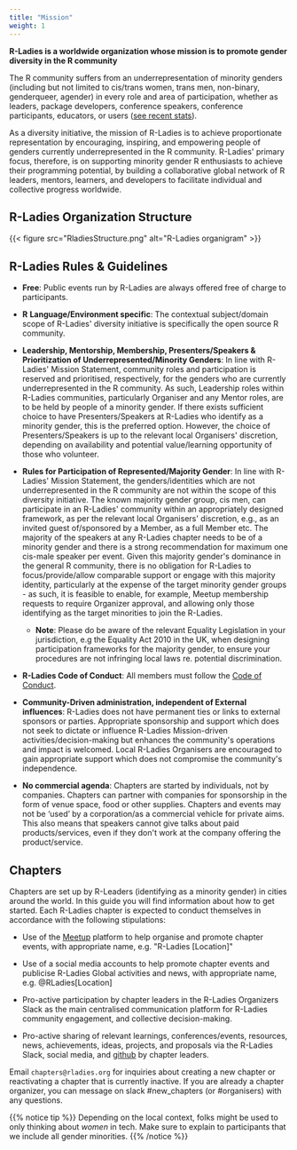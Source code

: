 ```yaml
---
title: "Mission"
weight: 1
---
```


**R-Ladies is a worldwide organization whose mission is to promote
gender diversity in the R community**

The R community suffers from an underrepresentation of minority genders
(including but not limited to cis/trans women, trans men, non-binary,
genderqueer, agender) in every role and area of participation, whether
as leaders, package developers, conference speakers, conference
participants, educators, or users ([see recent
stats](http://forwards.github.io/data/)).

As a diversity initiative, the mission of R-Ladies is to achieve
proportionate representation by encouraging, inspiring, and empowering
people of genders currently underrepresented in the R community.
R-Ladies' primary focus, therefore, is on supporting minority gender R
enthusiasts to achieve their programming potential, by building a
collaborative global network of R leaders, mentors, learners, and
developers to facilitate individual and collective progress worldwide.

## R-Ladies Organization Structure

{{< figure src="RladiesStructure.png" alt="R-Ladies organigram" >}}

## R-Ladies Rules & Guidelines

-   **Free**: Public events run by R-Ladies are always offered free of
    charge to participants.
    
-   **R** **Language/Environment specific**: The contextual
    subject/domain scope of R-Ladies' diversity initiative is
    specifically the open source R community.

-   **Leadership, Mentorship, Membership, Presenters/Speakers &
    Prioritization of Underrepresented/Minority Genders**: In line
    with R-Ladies' Mission Statement, community roles and
    participation is reserved and prioritised, respectively, for the
    genders who are currently underrepresented in the R community. As
    such, Leadership roles within R-Ladies communities, particularly
    Organiser and any Mentor roles, are to be held by people of a
    minority gender. If there exists sufficient choice to have
    Presenters/Speakers at R-Ladies who identify as a minority gender,
    this is the preferred option. However, the choice of
    Presenters/Speakers is up to the relevant local Organisers'
    discretion, depending on availability and potential value/learning
    opportunity of those who volunteer.

-   **Rules for Participation of Represented/Majority Gender**: In line
    with R-Ladies' Mission Statement, the genders/identities which are
    not underrepresented in the R community are not within the scope
    of this diversity initiative. The known majority gender group, cis
    men, can participate in an R-Ladies' community within an
    appropriately designed framework, as per the relevant local
    Organisers' discretion, e.g., as an invited guest of/sponsored by
    a Member, as a full Member etc. The majority of the speakers at
    any R-Ladies chapter needs to be of a minority gender and there is
    a strong recommendation for maximum one cis-male speaker per
    event. Given this majority gender's dominance in the general R
    community, there is no obligation for R-Ladies to
    focus/provide/allow comparable support or engage with this
    majority identity, particularly at the expense of the target
    minority gender groups - as such, it is feasible to enable, for
    example, Meetup membership requests to require Organizer approval,
    and allowing only those identifying as the target minorities to
    join the R-Ladies.

    -   **Note**: Please do be aware of the relevant Equality
        Legislation in your jurisdiction, e.g the Equality Act 2010 in
        the UK, when designing participation frameworks for the
        majority gender, to ensure your procedures are not infringing
        local laws re. potential discrimination.

-   **R-Ladies Code of Conduct**: All members must follow the [Code of
    Conduct](/about/coc).

-   **Community-Driven administration, independent of External
    influences**: R-Ladies does not have permanent ties or links to
    external sponsors or parties. Appropriate sponsorship and support
    which does not seek to dictate or influence R-Ladies
    Mission-driven activities/decision-making but enhances the
    community's operations and impact is welcomed. Local R-Ladies
    Organisers are encouraged to gain appropriate support which does
    not compromise the community's independence.
    
-   **No commercial agenda**: Chapters are started by individuals, not by companies. 
    Chapters can partner with companies for sponsorship in the form of venue space, food or other supplies. Chapters and events may not be ‘used’ by a corporation/as a commercial vehicle for private aims. 
    This also means that speakers cannot give talks about paid products/services, 
    even if they don't work at the company offering the product/service.

## Chapters

Chapters are set up by R-Leaders (identifying as a minority gender) in
cities around the world. In this guide you will find information about
how to get started. Each R-Ladies chapter is expected to conduct themselves
in accordance with the following stipulations:

-   Use of the [Meetup](https://www.meetup.com/) platform
    to help organise and promote chapter events, with appropriate
    name, e.g. "R-Ladies \[Location\]"

-   Use of a social media accounts to help promote chapter events and
    publicise R-Ladies Global activities and news, with appropriate
    name, e.g. \@RLadies\[Location\]

-   Pro-active participation by chapter leaders in the R-Ladies
    Organizers Slack as the main centralised communication platform
    for R-Ladies community engagement, and collective decision-making.

-   Pro-active sharing of relevant learnings, conferences/events,
    resources, news, achievements, ideas, projects, and proposals via
    the R-Ladies Slack, social media, and
    [github](https://github.com/rladies) by chapter leaders.

Email `chapters@rladies.org` for inquiries about creating a new chapter or
reactivating a chapter that is currently inactive. If you are already a chapter
organizer, you can message on slack \#new\_chapters (or \#organisers) with any questions.

{{% notice tip %}}
Depending on the local context, folks might be used to only thinking about _women_ in tech.
Make sure to explain to participants that we include all gender minorities.
{{% /notice %}}
